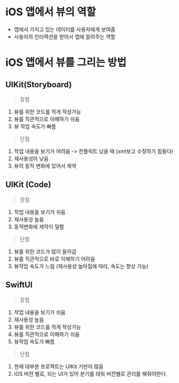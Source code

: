 # iOS 앱에서 뷰의 역할
- 앱에서 가지고 있는 데이터를 사용자에게 보여줌
- 사용자의 인터랙션을 받아서 앱에 알려주는 역할

# iOS 앱에서 뷰를 그리는 방법 

## UIKit(Storyboard)
> 장점 
1. 뷰를 위한 코드를 적게 작성가능
2. 뷰를 직관적으로 이해하기 쉬움
3. 뷰 작업 속도가 빠름

> 단점
1. 작업 내용을 보기가 어려움 -> 컨플릭트 났을 때 (xml보고 수정하기 힘들다)
2. 재사용성이 낮음
3. 뷰의 동적 변화에 있어서 제약 

## UIKit (Code)
> 장점
1. 작업 내용을 보기가 쉬움
2. 재사용성 높음
3. 동적변화에 제약이 덜함

> 단점
1. 뷰를 위한 코드가 많이 들어감
2. 뷰를 직관적으로 바로 이해하기 어려움
3. 뷰작업 속도가 느림 (재사용성 높아짐에 따라, 속도는 향상 가능)

## SwiftUI
> 장점
1. 작업 내용을 보기가 쉬움
2. 재사용성 높음
3. 뷰를 위한 코드를 적게 작성가능
4. 뷰를 직관적으로 이해하기 쉬움
5. 뷰작업 속도가 빠름

> 단점
1. 현재 대부분 프로젝트는 UIKit 기반이 많음
2. iOS 버전 별로, 되는 UI가 있어 분기를 태워 버전별로 관리를 해줘야한다.
